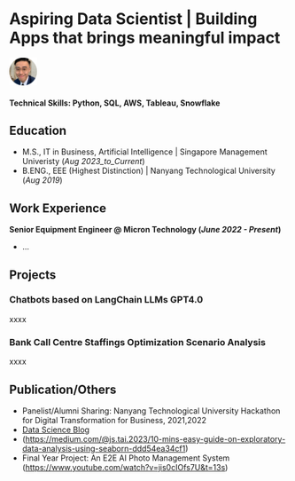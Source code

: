 # Aspiring Data Scientist | Building Apps that brings meaningful impact
<img src="/assets/circle_headshot.png" width="50" height="50">

#### Technical Skills: Python, SQL, AWS, Tableau, Snowflake

## Education					       		
- M.S., IT in Business, Artificial Intelligence	| Singapore Management Univeristy (_Aug 2023_to_Current_)	 			        		
- B.ENG., EEE (Highest Distinction) | Nanyang Technological University (_Aug 2019_)

## Work Experience
**Senior Equipment Engineer @ Micron Technology (_June 2022 - Present_)**
- ... 

## Projects
### Chatbots based on LangChain LLMs GPT4.0
xxxx


### Bank Call Centre Staffings Optimization Scenario Analysis

xxxx



## Publication/Others
- Panelist/Alumni Sharing: Nanyang Technological University Hackathon for Digital Transformation for Business, 2021,2022
- [Data Science Blog](https://medium.com/@js.tai.2023)
- (https://medium.com/@js.tai.2023/10-mins-easy-guide-on-exploratory-data-analysis-using-seaborn-ddd54ea34cf1)
- Final Year Project: An E2E AI Photo Management System (https://www.youtube.com/watch?v=jis0cIOfs7U&t=13s)
